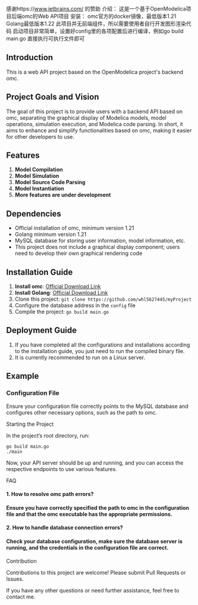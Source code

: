 感谢https://www.jetbrains.com/ 的赞助
介绍：
  这是一个基于OpenModelica项目后端omc的Web API项目
安装：
  omc官方的docker镜像，最低版本1.21
  Golang最低版本1.22
  此项目并无前端组件，所以需要使用者自行开发图形渲染代码
  启动项目非常简单，设置好config里的各项配置后进行编译，例如go build main.go
  直接执行可执行文件即可
  

## Introduction
This is a web API project based on the OpenModelica project's backend omc.

## Project Goals and Vision
The goal of this project is to provide users with a backend API based on omc, separating the graphical display of Modelica models, model operations, simulation execution, and Modelica code parsing. In short, it aims to enhance and simplify functionalities based on omc, making it easier for other developers to use.

## Features
1. **Model Compilation**
2. **Model Simulation**
3. **Model Source Code Parsing**
4. **Model Instantiation**
5. **More features are under development**

## Dependencies
- Official installation of omc, minimum version 1.21
- Golang minimum version 1.21
- MySQL database for storing user information, model information, etc.
- This project does not include a graphical display component; users need to develop their own graphical rendering code

## Installation Guide
1. **Install omc**: [Official Download Link](https://openmodelica.org/download/download-linux/)
2. **Install Golang**: [Official Download Link](https://go.dev/doc/install)
3. Clone this project: `git clone https://github.com/whl5627445/myProject`
4. Configure the database address in the `config` file
5. Compile the project: `go build main.go`

## Deployment Guide
1. If you have completed all the configurations and installations according to the installation guide, you just need to run the compiled binary file.
2. It is currently recommended to run on a Linux server.

## Example
### Configuration File
Ensure your configuration file correctly points to the MySQL database and configures other necessary options, such as the path to omc.

Starting the Project

In the project’s root directory, run:

    go build main.go
    ./main

Now, your API server should be up and running, and you can access the respective endpoints to use various features.

FAQ 
#### 1.	How to resolve omc path errors?
#### Ensure you have correctly specified the path to omc in the configuration file and that the omc executable has the appropriate permissions.
#### 2.	How to handle database connection errors?
#### Check your database configuration, make sure the database server is running, and the credentials in the configuration file are correct.

Contribution

Contributions to this project are welcome! Please submit Pull Requests or Issues.

If you have any other questions or need further assistance, feel free to contact me.